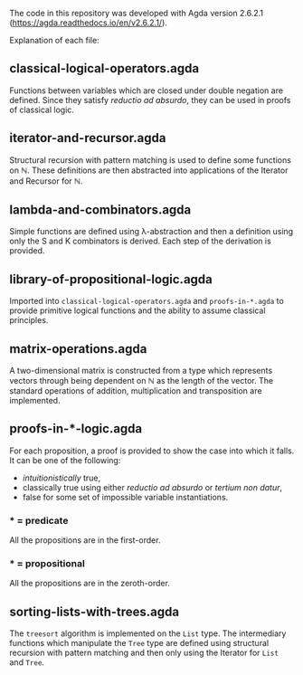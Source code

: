 The code in this repository was developed with Agda version 2.6.2.1 (https://agda.readthedocs.io/en/v2.6.2.1/).

Explanation of each file:

## classical-logical-operators.agda

Functions between variables which are closed under double negation are defined. Since they satisfy _reductio ad absurdo_, they can be used in proofs of classical logic.

## iterator-and-recursor.agda

Structural recursion with pattern matching is used to define some functions on ℕ. These definitions are then abstracted into applications of the Iterator and Recursor for ℕ.

## lambda-and-combinators.agda

Simple functions are defined using λ-abstraction and then a definition using only the S and K combinators is derived. Each step of the derivation is provided.

## library-of-propositional-logic.agda

Imported into `classical-logical-operators.agda` and `proofs-in-*.agda` to provide primitive logical functions and the ability to assume classical principles.

## matrix-operations.agda

A two-dimensional matrix is constructed from a type which represents vectors through being dependent on ℕ as the length of the vector. The standard operations of addition, multiplication and transposition are implemented.

## proofs-in-*-logic.agda

For each proposition, a proof is provided to show the case into which it falls. It can be one of the following:
- _intuitionistically_ true,
- classically true using either _reductio ad absurdo_ or _tertium non datur_,
- false for some set of impossible variable instantiations.

### * = predicate

All the propositions are in the first-order.

### * = propositional

All the propositions are in the zeroth-order.

## sorting-lists-with-trees.agda

The `treesort` algorithm is implemented on the `List` type. The intermediary functions which manipulate the `Tree` type are defined using structural recursion with pattern matching and then only using the Iterator for `List` and `Tree`.